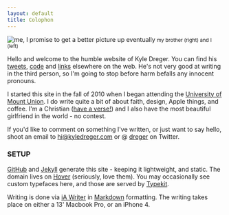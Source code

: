 ```yaml
---
layout: default
title: Colophon
--- 
```

![me, I promise to get a better picture up eventually](http://cargo.kyledreger.com.s3.amazonaws.com/me-and-nathan.jpg)
<small>my brother (right) and I (left)</small>

Hello and welcome to the humble website of Kyle Dreger. You can find his [tweets](http://twitter.com/dreger), [code](http://github.com/dreger) and [links](http://pinboard.in/u:dreger) elsewhere on the web. He's not very good at writing in the third person, so I'm going to stop before harm befalls any innocent pronouns. 

I started this site in the fall of 2010 when I began attending the [University of Mount Union](http://mountunion.edu). I do write quite a bit of about faith, design, Apple things, and coffee. I'm a Christian ([have a verse!](http://bible.us/116/psa.1.3.nlt)) and I also have the most beautiful girlfriend in the world - no contest. 

If you'd like to comment on something I've written, or just want to say hello, shoot an email to <hi@kyledreger.com> or @ [dreger](http://twitter.com/dreger) on Twitter. 

### SETUP

[GitHub](http://github.com) and [Jekyll](https://github.com/mojombo/jekyll) generate this site - keeping it lightweight, and static. The domain lives on [Hover](http://hover.com) (seriously, love them). You may occasionally see custom typefaces here, and those are served by [Typekit](http://typekit.com). 

Writing is done via [iA Writer](http://www.iawriter.com/) in [Markdown](http://daringfireball.net/projects/markdown) formatting. The writing takes place on either a 13' Macbook Pro, or an iPhone 4.

